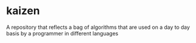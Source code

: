 # kaizen
A repository that reflects a bag of algorithms that are used on a day to day basis by  a programmer in different languages
